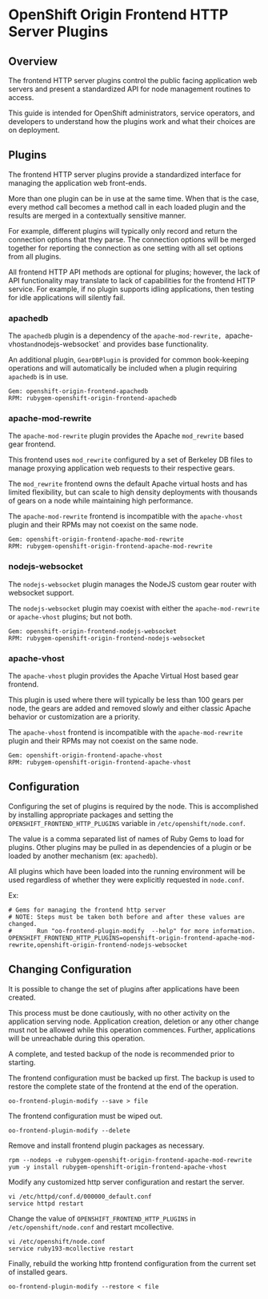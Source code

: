 # OpenShift Origin Frontend HTTP Server Plugins

## Overview

The frontend HTTP server plugins control the public facing application
web servers and present a standardized API for node management
routines to access.

This guide is intended for OpenShift administrators, service
operators, and developers to understand how the plugins work and what
their choices are on deployment.


## Plugins

The frontend HTTP server plugins provide a standardized interface for
managing the application web front-ends.

More than one plugin can be in use at the same time.  When that is the
case, every method call becomes a method call in each loaded plugin
and the results are merged in a contextually sensitive manner.

For example, different plugins will typically only record and return
the connection options that they parse.  The connection options will
be merged together for reporting the connection as one setting with
all set options from all plugins.

All frontend HTTP API methods are optional for plugins; however, the
lack of API functionality may translate to lack of capabilities for
the frontend HTTP service.  For example, if no plugin supports idling
applications, then testing for idle applications will silently fail.


### apachedb

The `apachedb` plugin is a dependency of the `apache-mod-rewrite,
`apache-vhost` and `nodejs-websocket` and provides base functionality.

An additional plugin, `GearDBPlugin` is provided for common
book-keeping operations and will automatically be included when a
plugin requiring `apachedb` is in use.

    Gem: openshift-origin-frontend-apachedb
    RPM: rubygem-openshift-origin-frontend-apachedb

### apache-mod-rewrite

The `apache-mod-rewrite` plugin provides the Apache `mod_rewrite`
based gear frontend.

This frontend uses `mod_rewrite` configured by a set of Berkeley DB
files to manage proxying application web requests to their respective
gears.

The `mod_rewrite` frontend owns the default Apache virtual hosts and
has limited flexibility, but can scale to high density deployments
with thousands of gears on a node while maintaining high performance.

The `apache-mod-rewrite` frontend is incompatible with the
`apache-vhost` plugin and their RPMs may not coexist on the same node.

    Gem: openshift-origin-frontend-apache-mod-rewrite
    RPM: rubygem-openshift-origin-frontend-apache-mod-rewrite


### nodejs-websocket

The `nodejs-websocket` plugin manages the NodeJS custom gear router
with websocket support.

The `nodejs-websocket` plugin may coexist with either the
`apache-mod-rewrite` or `apache-vhost` plugins; but not both.

    Gem: openshift-origin-frontend-nodejs-websocket
    RPM: rubygem-openshift-origin-frontend-nodejs-websocket

### apache-vhost

The `apache-vhost` plugin provides the Apache Virtual Host based gear
frontend.

This plugin is used where there will typically be less than 100 gears
per node, the gears are added and removed slowly and either classic
Apache behavior or customization are a priority.

The `apache-vhost` frontend is incompatible with the
`apache-mod-rewrite` plugin and their RPMs may not coexist on the same
node.

    Gem: openshift-origin-frontend-apache-vhost
    RPM: rubygem-openshift-origin-frontend-apache-vhost


## Configuration

Configuring the set of plugins is required by the node.  This is
accomplished by installing appropriate packages and setting the
`OPENSHIFT_FRONTEND_HTTP_PLUGINS` variable in
`/etc/openshift/node.conf`.

The value is a comma separated list of names of Ruby Gems to load for
plugins.  Other plugins may be pulled in as dependencies of a plugin
or be loaded by another mechanism (ex: `apachedb`).

All plugins which have been loaded into the running environment will
be used regardless of whether they were explicitly requested in
`node.conf`.

Ex:

    # Gems for managing the frontend http server
    # NOTE: Steps must be taken both before and after these values are changed.
    #       Run "oo-frontend-plugin-modify  --help" for more information.
    OPENSHIFT_FRONTEND_HTTP_PLUGINS=openshift-origin-frontend-apache-mod-rewrite,openshift-origin-frontend-nodejs-websocket


## Changing Configuration

It is possible to change the set of plugins after applications have
been created.

This process must be done cautiously, with no other activity on the
application serving node.  Application creation, deletion or any other
change must not be allowed while this operation commences.  Further,
applications will be unreachable during this operation.

A complete, and tested backup of the node is recommended prior to
starting.

The frontend configuration must be backed up first.  The backup is
used to restore the complete state of the frontend at the end of the
operation.

    oo-frontend-plugin-modify --save > file


The frontend configuration must be wiped out.

    oo-frontend-plugin-modify --delete


Remove and install frontend plugin packages as necessary.

    rpm --nodeps -e rubygem-openshift-origin-frontend-apache-mod-rewrite
    yum -y install rubygem-openshift-origin-frontend-apache-vhost


Modify any customized http server configuration and restart the server.

    vi /etc/httpd/conf.d/000000_default.conf
    service httpd restart


Change the value of `OPENSHIFT_FRONTEND_HTTP_PLUGINS` in
`/etc/openshift/node.conf` and restart mcollective.

    vi /etc/openshift/node.conf
    service ruby193-mcollective restart


Finally, rebuild the working http frontend configuration from the
current set of installed gears.

    oo-frontend-plugin-modify --restore < file
